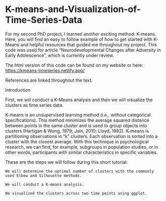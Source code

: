# K-means-and-Visualization-of-Time-Series-Data
For my second PhD project, I learned another exciting method: K-means.  Here, you will find an easy to follow example of how to get started with K-Means and helpful resources that guided me throughout my project. This code was used for article “Neurodevelopmental Changes after Adversity in Early Adolescence”, which is currently under review.

The html version of this code can be found on my website or here: https://kmeans-timeseries.netlify.app/

References are linked throughout the text.

Introduction

First, we will conduct a K-Means analysis and then we will visualize the clusters as time series data.

K-means is an unsupervised learning method (i.e., without categorical specifications). This method minimizes the average squared distance between points in the same cluster and is used to group objects into clusters (Hartigan & Wong, 1979; Jain, 2010; Lloyd, 1982). K-means is partitioning observations in “k” clusters. Each observation is sorted into a cluster with the closest average. With this technique in psychological research, we can find, for example, subgroups in population studies, or in other words, participants with similar characteristics in specific variables.

These are the steps we will follow during this short tutorial:

    We will determine the optimal number of clusters with the commonly used Elbow and Silhouette methods.

    We will conduct a K-means analysis.

    We visualized the clusters across two time points using ggplot.
